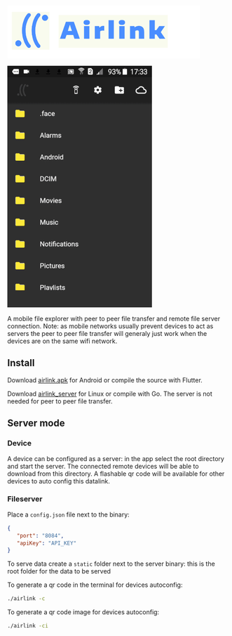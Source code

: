 ![Logo](img/logo.png)

![Screenshot](img/screenshot.gif)

A mobile file explorer with peer to peer file transfer and remote file server connection. Note: as mobile networks usually prevent devices to act as servers the peer to peer file transfer will generaly just work when the devices are on the same wifi network.

## Install

Download [airlink.apk](https://github.com/synw/airlink/releases/download/0.1.0/airlink.apk) for Android or compile the source with Flutter.

Download [airlink_server](https://github.com/synw/airlink/releases/download/0.2.0/airlink_server) for Linux or compile with Go. The server is not needed for peer to peer file transfer.

## Server mode

### Device

A device can be configured as a server: in the app select the root directory and start the server. The connected remote devices will be able to download from this directory. A flashable qr code will be available for other devices to auto config this datalink.

### Fileserver

Place a `config.json` file next to the binary:

   ```json
   {
      "port": "8084",
      "apiKey": "API_KEY"
   }
   ```

To serve data create a `static` folder next to the server binary: this is the root folder for the data to be served

To generate a qr code in the terminal for devices autoconfig:

   ```bash
   ./airlink -c
   ```

To generate a qr code image for devices autoconfig:

   ```bash
   ./airlink -ci
   ```